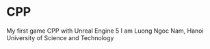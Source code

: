 # CPP
My first game CPP with Unreal Engine 5
I am Luong Ngoc Nam, Hanoi University of Science and Technology
